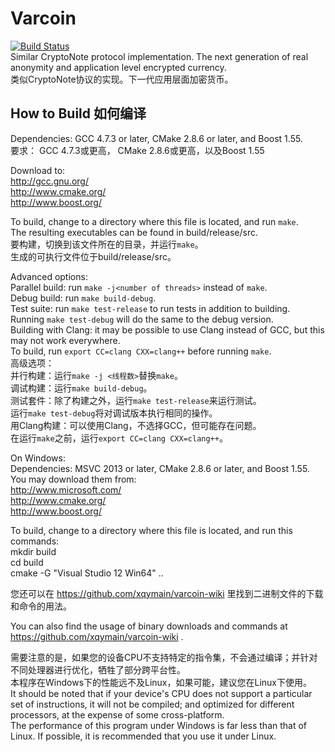 # Varcoin 
[![Build Status](https://travis-ci.org/xqymain/varcoin.svg?branch=master)](https://travis-ci.org/xqymain/varcoin)  
Similar CryptoNote protocol implementation. The next generation of real  
anonymity and application level encrypted currency.  
类似CryptoNote协议的实现。下一代应用层面加密货币。  

## How to Build 如何编译
Dependencies: GCC 4.7.3 or later, CMake 2.8.6 or later, and Boost 1.55.  
要求： GCC 4.7.3或更高， CMake 2.8.6或更高，以及Boost 1.55  

Download to:   
http://gcc.gnu.org/  
http://www.cmake.org/  
http://www.boost.org/  

To build, change to a directory where this file is located, and run `make`.  
The resulting executables can be found in build/release/src.  
要构建，切换到该文件所在的目录，并运行`make`。  
生成的可执行文件位于build/release/src。  

Advanced options:  
Parallel build: run `make -j<number of threads>` instead of `make`.  
Debug build: run `make build-debug`.  
Test suite: run `make test-release` to run tests in addition to building.  
Running `make test-debug` will do the same to the debug version.  
Building with Clang: it may be possible to use Clang instead of GCC, but this may not work everywhere.  
To build, run `export CC=clang CXX=clang++` before running `make`.  
高级选项：  
并行构建：运行`make -j <线程数>`替换`make`。  
调试构建：运行`make build-debug`。  
测试套件：除了构建之外，运行`make test-release`来运行测试。  
运行`make test-debug`将对调试版本执行相同的操作。  
用Clang构建：可以使用Clang，不选择GCC，但可能存在问题。  
在运行`make`之前，运行`export CC=clang CXX=clang++`。  

On Windows:  
Dependencies: MSVC 2013 or later, CMake 2.8.6 or later, and Boost 1.55.  
You may download them from:  
http://www.microsoft.com/  
http://www.cmake.org/  
http://www.boost.org/  

To build, change to a directory where this file is located, and run this commands:  
mkdir build  
cd build  
cmake -G "Visual Studio 12 Win64" ..  


您还可以在 https://github.com/xqymain/varcoin-wiki 里找到二进制文件的下载和命令的用法。

You can also find the usage of binary downloads and commands at https://github.com/xqymain/varcoin-wiki .  

需要注意的是，如果您的设备CPU不支持特定的指令集，不会通过编译；并针对不同处理器进行优化，牺牲了部分跨平台性。  
本程序在Windows下的性能远不及Linux，如果可能，建议您在Linux下使用。  
It should be noted that if your device's CPU does not support a particular set of instructions, it will not be compiled; and optimized for different processors, at the expense of some cross-platform.  
The performance of this program under Windows is far less than that of Linux. If possible, it is recommended that you use it under Linux.
